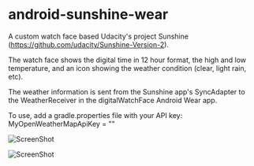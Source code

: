 # android-sunshine-wear
A custom watch face based Udacity's project Sunshine (https://github.com/udacity/Sunshine-Version-2). 

The watch face shows the digital time in 12 hour format, the high and low temperature, and an icon showing the weather condition (clear, light rain, etc). 

The weather information is sent from the Sunshine app's SyncAdapter to the WeatherReceiver in the digitalWatchFace Android Wear app.

To use, add a gradle.properties file with your API key:
MyOpenWeatherMapApiKey = ""

![ScreenShot](http://throw.rocks/android-projects/sunshine-watch-face/huawei-watch.png)

![ScreenShot](http://throw.rocks/android-projects/sunshine-watch-face/watch-face.png)
